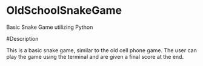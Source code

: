 # OldSchoolSnakeGame
Basic Snake Game utilizing Python 

#Description 

This is a basic snake game, similar to the old cell phone game. The user can play the game using the terminal and are given a final score at the end. 
